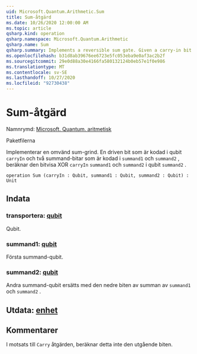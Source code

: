 ```yaml
---
uid: Microsoft.Quantum.Arithmetic.Sum
title: Sum-åtgärd
ms.date: 10/26/2020 12:00:00 AM
ms.topic: article
qsharp.kind: operation
qsharp.namespace: Microsoft.Quantum.Arithmetic
qsharp.name: Sum
qsharp.summary: Implements a reversible sum gate. Given a carry-in bit encoded in qubit `carryIn` and two summand bits encoded in `summand1` and `summand2`, computes the bitwise xor of `carryIn`, `summand1` and `summand2` in the qubit `summand2`.
ms.openlocfilehash: b31d8ab39676ee6723e5fc053eba9e0af3ac2b2f
ms.sourcegitcommit: 29e0d88a30e4166fa580132124b0eb57e1f0e986
ms.translationtype: MT
ms.contentlocale: sv-SE
ms.lasthandoff: 10/27/2020
ms.locfileid: "92730438"
---
```

# <a name="sum-operation"></a>Sum-åtgärd

Namnrymd: [Microsoft. Quantum. aritmetisk](xref:Microsoft.Quantum.Arithmetic)

Paketfilerna [](https://nuget.org/packages/)


Implementerar en omvänd sum-grind. En driven bit som är kodad i qubit `carryIn` och två summand-bitar som är kodad i `summand1` och `summand2` , beräknar den bitvisa XOR `carryIn` `summand1` och `summand2` i qubit `summand2` .

```qsharp
operation Sum (carryIn : Qubit, summand1 : Qubit, summand2 : Qubit) : Unit
```


## <a name="input"></a>Indata

### <a name="carryin--qubit"></a>transportera: [qubit](xref:microsoft.quantum.lang-ref.qubit)

Qubit.


### <a name="summand1--qubit"></a>summand1: [qubit](xref:microsoft.quantum.lang-ref.qubit)

Första summand-qubit.


### <a name="summand2--qubit"></a>summand2: [qubit](xref:microsoft.quantum.lang-ref.qubit)

Andra summand-qubit ersätts med den nedre biten av summan av `summand1` och `summand2` .



## <a name="output--unit"></a>Utdata: [enhet](xref:microsoft.quantum.lang-ref.unit)



## <a name="remarks"></a>Kommentarer

I motsats till `Carry` åtgärden, beräknar detta inte den utgående biten.
